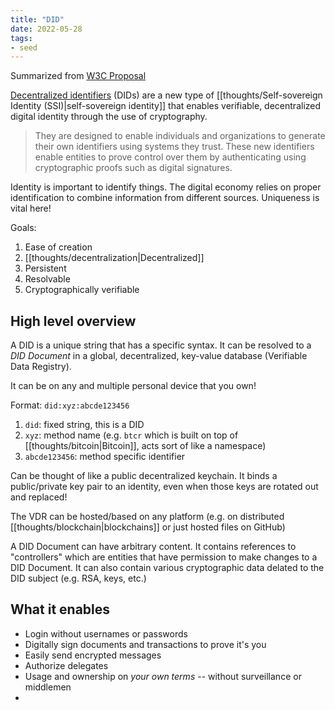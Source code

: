 ```yaml
---
title: "DID"
date: 2022-05-28
tags:
- seed
---
```


Summarized from [W3C Proposal](https://www.w3.org/TR/did-core)

[Decentralized identifiers](https://www.w3.org/TR/did-core/#dfn-decentralized-identifiers) (DIDs) are a new type of [[thoughts/Self-sovereign Identity (SSI)|self-sovereign identity]] that enables verifiable, decentralized digital identity through the use of cryptography.

> They are designed to enable individuals and organizations to generate their own identifiers using systems they trust. These new identifiers enable entities to prove control over them by authenticating using cryptographic proofs such as digital signatures.

Identity is important to identify things. The digital economy relies on proper identification to combine information from different sources. Uniqueness is vital here!

Goals:
1. Ease of creation
2. [[thoughts/decentralization|Decentralized]]
3. Persistent
4. Resolvable
5. Cryptographically verifiable

## High level overview
A DID is a unique string that has a specific syntax. It can be resolved to a *DID Document* in a global, decentralized, key-value database (Verifiable Data Registry).

It can be on any and multiple personal device that you own!

Format: `did:xyz:abcde123456`
1. `did`: fixed string, this is a DID
2. `xyz`: method name (e.g. `btcr` which is built on top of [[thoughts/bitcoin|Bitcoin]], acts sort of like a namespace)
3. `abcde123456`: method specific identifier

Can be thought of like a public decentralized keychain. It binds a public/private key pair to an identity, even when those keys are rotated out and replaced!

The VDR can be hosted/based on any platform (e.g. on distributed [[thoughts/blockchain|blockchains]] or just hosted files on GitHub)

A DID Document can have arbitrary content. It contains references to "controllers" which are entities that have permission to make changes to a DID Document. It can also contain various cryptographic data delated to the DID subject (e.g. RSA, keys, etc.)

## What it enables
- Login without usernames or passwords
- Digitally sign documents and transactions to prove it's you
- Easily send encrypted messages
- Authorize delegates
- Usage and ownership on *your own terms* -- without surveillance or middlemen
- 